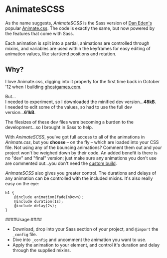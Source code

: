 AnimateSCSS
===========

As the name suggests, _AnimateSCSS_ is the Sass version of [Dan Eden's](http://daneden.me/) popular [Animate.css](https://github.com/daneden/animate.css/blob/master/animate.css). The code is exactly the same, but now powered by the features that come with Sass.

Each animation is split into a partial, animations are controlled through mixins, and variables are used within the keyframes for easy editing of animation values, like start/end positions and rotation.

## Why? ##
I love Animate.css, digging into it properly for the first time back in October '12 when I building [ghostgames.com](http://ghostgames.com/).

But...  
I needed to experiment, so I downloaded the minified dev version...__48kB__.  
I needed to edit some of the values, so had to use the full dev version...__61kB__.

The filesizes of these dev files were becoming a burden to the development...so I brought in Sass to help.

With _AnimateSCSS_, you've got full access to all of the animations in *Animate.css*, but you __choose__ – on the fly – which are loaded into your CSS file. Not using any of the bouncing animations? Comment them out and your project won't be weighed down by their code. An added benefit is there is no "dev" and "final" version; just make sure any animations you don't use are commented out...you don't need the [custom build](http://daneden.me/animate/build/).

_AnimateSCSS_ also gives you greater control. The durations and delays of any animation can be controlled with the included mixins. It's also really easy on the eye:

    h1 {
        @include animation(fadeInDown);
        @include duration(1s);
        @include delay(2s);
    }

####Usage:####

* Download, drop into your Sass section of your project, and `@import` the `_config` file.
* Dive into `_config` and uncomment the animation you want to use.
* Apply the animation to your element, and control it's duration and delay through the supplied mixins.
